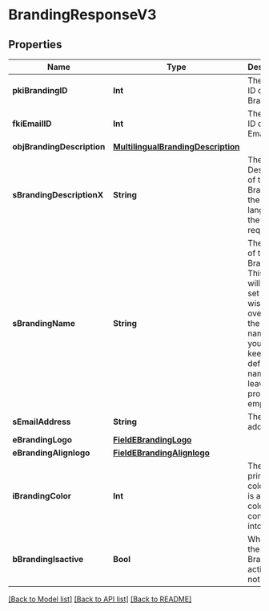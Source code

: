 # BrandingResponseV3

## Properties
Name | Type | Description | Notes
------------ | ------------- | ------------- | -------------
**pkiBrandingID** | **Int** | The unique ID of the Branding | 
**fkiEmailID** | **Int** | The unique ID of the Email | [optional] 
**objBrandingDescription** | [**MultilingualBrandingDescription**](MultilingualBrandingDescription.md) |  | 
**sBrandingDescriptionX** | **String** | The Description of the Branding in the language of the requester | 
**sBrandingName** | **String** | The name of the Branding  This value will only be set if you wish to overwrite the default name. If you want to keep the default name, leave this property empty | [optional] 
**sEmailAddress** | **String** | The email address. | [optional] 
**eBrandingLogo** | [**FieldEBrandingLogo**](FieldEBrandingLogo.md) |  | 
**eBrandingAlignlogo** | [**FieldEBrandingAlignlogo**](FieldEBrandingAlignlogo.md) |  | 
**iBrandingColor** | **Int** | The primary color. This is a RGB color converted into integer | 
**bBrandingIsactive** | **Bool** | Whether the Branding is active or not | 

[[Back to Model list]](../README.md#documentation-for-models) [[Back to API list]](../README.md#documentation-for-api-endpoints) [[Back to README]](../README.md)


